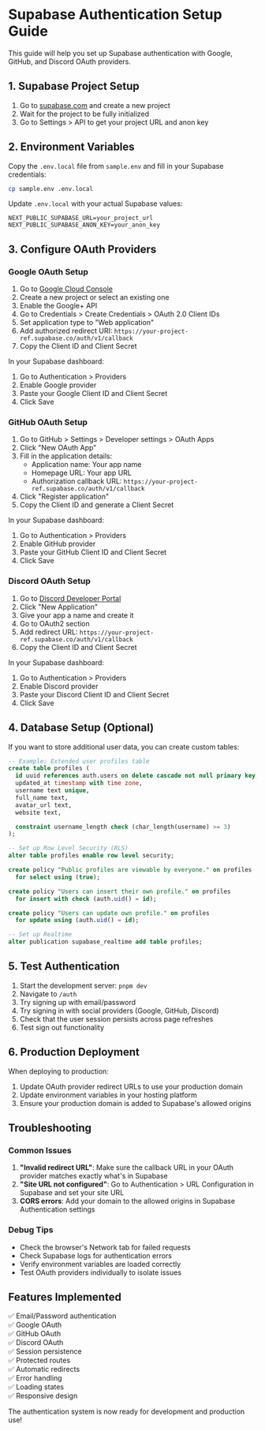 # Supabase Authentication Setup Guide

This guide will help you set up Supabase authentication with Google, GitHub, and Discord OAuth providers.

## 1. Supabase Project Setup

1. Go to [supabase.com](https://supabase.com) and create a new project
2. Wait for the project to be fully initialized
3. Go to Settings > API to get your project URL and anon key

## 2. Environment Variables

Copy the `.env.local` file from `sample.env` and fill in your Supabase credentials:

```bash
cp sample.env .env.local
```

Update `.env.local` with your actual Supabase values:

```env
NEXT_PUBLIC_SUPABASE_URL=your_project_url
NEXT_PUBLIC_SUPABASE_ANON_KEY=your_anon_key
```

## 3. Configure OAuth Providers

### Google OAuth Setup

1. Go to [Google Cloud Console](https://console.cloud.google.com/)
2. Create a new project or select an existing one
3. Enable the Google+ API
4. Go to Credentials > Create Credentials > OAuth 2.0 Client IDs
5. Set application type to "Web application"
6. Add authorized redirect URI: `https://your-project-ref.supabase.co/auth/v1/callback`
7. Copy the Client ID and Client Secret

In your Supabase dashboard:

1. Go to Authentication > Providers
2. Enable Google provider
3. Paste your Google Client ID and Client Secret
4. Click Save

### GitHub OAuth Setup

1. Go to GitHub > Settings > Developer settings > OAuth Apps
2. Click "New OAuth App"
3. Fill in the application details:
   - Application name: Your app name
   - Homepage URL: Your app URL
   - Authorization callback URL: `https://your-project-ref.supabase.co/auth/v1/callback`
4. Click "Register application"
5. Copy the Client ID and generate a Client Secret

In your Supabase dashboard:

1. Go to Authentication > Providers
2. Enable GitHub provider
3. Paste your GitHub Client ID and Client Secret
4. Click Save

### Discord OAuth Setup

1. Go to [Discord Developer Portal](https://discord.com/developers/applications)
2. Click "New Application"
3. Give your app a name and create it
4. Go to OAuth2 section
5. Add redirect URL: `https://your-project-ref.supabase.co/auth/v1/callback`
6. Copy the Client ID and Client Secret

In your Supabase dashboard:

1. Go to Authentication > Providers
2. Enable Discord provider
3. Paste your Discord Client ID and Client Secret
4. Click Save

## 4. Database Setup (Optional)

If you want to store additional user data, you can create custom tables:

```sql
-- Example: Extended user profiles table
create table profiles (
  id uuid references auth.users on delete cascade not null primary key,
  updated_at timestamp with time zone,
  username text unique,
  full_name text,
  avatar_url text,
  website text,

  constraint username_length check (char_length(username) >= 3)
);

-- Set up Row Level Security (RLS)
alter table profiles enable row level security;

create policy "Public profiles are viewable by everyone." on profiles
  for select using (true);

create policy "Users can insert their own profile." on profiles
  for insert with check (auth.uid() = id);

create policy "Users can update own profile." on profiles
  for update using (auth.uid() = id);

-- Set up Realtime
alter publication supabase_realtime add table profiles;
```

## 5. Test Authentication

1. Start the development server: `pnpm dev`
2. Navigate to `/auth`
3. Try signing up with email/password
4. Try signing in with social providers (Google, GitHub, Discord)
5. Check that the user session persists across page refreshes
6. Test sign out functionality

## 6. Production Deployment

When deploying to production:

1. Update OAuth provider redirect URLs to use your production domain
2. Update environment variables in your hosting platform
3. Ensure your production domain is added to Supabase's allowed origins

## Troubleshooting

### Common Issues

1. **"Invalid redirect URL"**: Make sure the callback URL in your OAuth provider matches exactly what's in Supabase
2. **"Site URL not configured"**: Go to Authentication > URL Configuration in Supabase and set your site URL
3. **CORS errors**: Add your domain to the allowed origins in Supabase Authentication settings

### Debug Tips

- Check the browser's Network tab for failed requests
- Check Supabase logs for authentication errors
- Verify environment variables are loaded correctly
- Test OAuth providers individually to isolate issues

## Features Implemented

✅ Email/Password authentication  
✅ Google OAuth  
✅ GitHub OAuth  
✅ Discord OAuth  
✅ Session persistence  
✅ Protected routes  
✅ Automatic redirects  
✅ Error handling  
✅ Loading states  
✅ Responsive design

The authentication system is now ready for development and production use!
